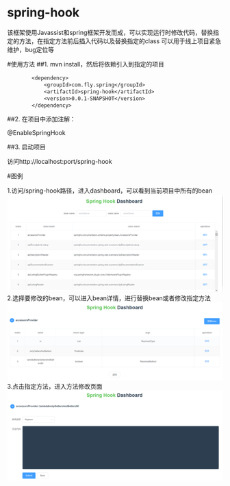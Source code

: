 # spring-hook

该框架使用Javassist和spring框架开发而成，可以实现运行时修改代码，替换指定的方法，在指定方法前后插入代码以及替换指定的class
可以用于线上项目紧急维护，bug定位等

#使用方法
##1. mvn install，然后将依赖引入到指定的项目

```
        <dependency>
            <groupId>com.fly.spring</groupId>
            <artifactId>spring-hook</artifactId>
            <version>0.0.1-SNAPSHOT</version>
        </dependency>
```

##2. 在项目中添加注解：

@EnableSpringHook

##3. 启动项目

访问http://localhost:port/spring-hook

#图例

1.访问/spring-hook路径，进入dashboard，可以看到当前项目中所有的bean
![img_1.png](img_1.png)
2.选择要修改的bean，可以进入bean详情，进行替换bean或者修改指定方法
![img_2.png](img_2.png)
3.点击指定方法，进入方法修改页面
![img.png](img.png)


